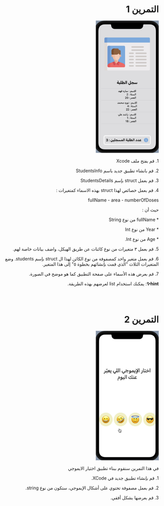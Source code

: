   <h1 align="right">التمرين 1 </h1>

<p dir="rtl">
<img src="/cw1.png" width="200" alt="alt_text" title="image_tooltip">
</p>

<p dir="rtl">
1. قم بفتح ملف Xcode 

<p dir="rtl">
2. قم بانشاء تطبيق جديد باسم StudentsInfo

<p dir="rtl">
3. قم بعمل struct بإسم StudentsDetails 

<p dir="rtl">
4. قم بعمل خصائص لهذا struct بهذه الاسماء كمتغيرات :

<p dir="rtl">
 fullName - area - numberOfDoses</p>


<p dir="rtl">
حيث أن : </p>

<p dir="rtl">
* fullName من نوع String 

<p dir="rtl">
* Year من نوع Int 

<p dir="rtl">
* Age من نوع Int.

<p dir="rtl">
5. قم بعمل ٣ متغيرات من نوع كائنات عن طريق الهيكل، واضف بيانات خاصة لهم.

<p dir="rtl">
6. قم بعمل متغير واحد كمصفوفة من نوع الكائن لهذا ال struct بإسم students. وضع المتغيرات الثلاث "الذي قمت بإنشائهم بخطوة ٥" إلى هذا المتغير.

<p dir="rtl">
7. قم بعرض هذه الأسماء على صفحة التطبيق كما هو موضح في الصورة.


<p dir="rtl">
<strong>hint✨</strong>: يمكنك استخدام list لعرضهم بهذه الطريقة.</p>

<br>
<br>




  <h1 align="right">التمرين 2 </h1>

<p dir="rtl">
<img src="/cw2.gif" width="200" alt="alt_text" title="image_tooltip">
</p>

<p dir="rtl">
في هذا التمرين سنقوم ببناء تطبيق اختيار الايموجي</p>

<p dir="rtl">
1. قم بإنشاء تطبيق جديد في XCode.

<p dir="rtl">
2. قم بعمل مصفوفة تحتوي على أشكال الإيموجي، ستكون من نوع string.

<p dir="rtl">
3. قم بعرضها بشكل أفقي.

